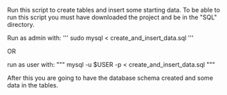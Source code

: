Run this script to create tables and insert some starting data. To be able to run this script you must have downloaded the project and be in the "SQL" directory.

Run as admin with:
'''
sudo mysql < create_and_insert_data.sql 
'''

OR

run as user with:
"""
mysql -u $USER -p < create_and_insert_data.sql
"""


After this you are going to have the database schema created and some data in the tables.
